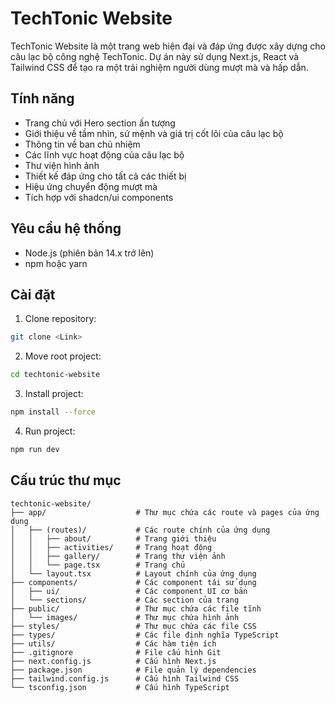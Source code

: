 # TechTonic Website

TechTonic Website là một trang web hiện đại và đáp ứng được xây dựng cho câu lạc bộ công nghệ TechTonic. Dự án này sử dụng Next.js, React và Tailwind CSS để tạo ra một trải nghiệm người dùng mượt mà và hấp dẫn.

## Tính năng

- Trang chủ với Hero section ấn tượng
- Giới thiệu về tầm nhìn, sứ mệnh và giá trị cốt lõi của câu lạc bộ
- Thông tin về ban chủ nhiệm
- Các lĩnh vực hoạt động của câu lạc bộ
- Thư viện hình ảnh
- Thiết kế đáp ứng cho tất cả các thiết bị
- Hiệu ứng chuyển động mượt mà
- Tích hợp với shadcn/ui components

## Yêu cầu hệ thống

- Node.js (phiên bản 14.x trở lên)
- npm hoặc yarn

## Cài đặt

1. Clone repository:
```bash
git clone <Link>
```
2. Move root project:
```bash
cd techtonic-website
```
3. Install project:
```bash
npm install --force
```
4. Run project:
```bash
npm run dev
```

## Cấu trúc thư mục

```
techtonic-website/
├── app/                    # Thư mục chứa các route và pages của ứng dụng
│   ├── (routes)/           # Các route chính của ứng dụng
│   │   ├── about/          # Trang giới thiệu
│   │   ├── activities/     # Trang hoạt động
│   │   ├── gallery/        # Trang thư viện ảnh
│   │   └── page.tsx        # Trang chủ
│   └── layout.tsx          # Layout chính của ứng dụng
├── components/             # Các component tái sử dụng
│   ├── ui/                 # Các component UI cơ bản
│   └── sections/           # Các section của trang
├── public/                 # Thư mục chứa các file tĩnh
│   └── images/             # Thư mục chứa hình ảnh
├── styles/                 # Thư mục chứa các file CSS
├── types/                  # Các file định nghĩa TypeScript
├── utils/                  # Các hàm tiện ích
├── .gitignore              # File cấu hình Git
├── next.config.js          # Cấu hình Next.js
├── package.json            # File quản lý dependencies
├── tailwind.config.js      # Cấu hình Tailwind CSS
└── tsconfig.json           # Cấu hình TypeScript
```

